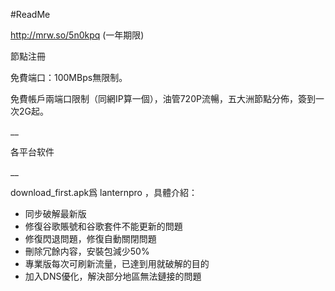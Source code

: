 #ReadMe

http://mrw.so/5n0kpq  (一年期限)

節點注冊

免費端口：100MBps無限制。

免費帳戶兩端口限制（同網IP算一個），油管720P流暢，五大洲節點分佈，簽到一次2G起。

__

各平台软件

__

download_first.apk爲 lanternpro ，具體介紹：

- 同步破解最新版
- 修復谷歌賬號和谷歌套件不能更新的問題
- 修復閃退問題，修復自動關閉問題
- 刪除冗餘内容，安裝包減少50%
- 專業版每次可刷新流量，已達到用就破解的目的
- 加入DNS優化，解決部分地區無法鏈接的問題